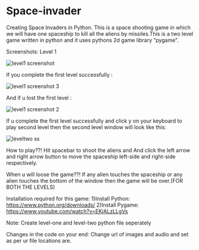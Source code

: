 # Space-invader
Creating  Space Invaders in Python.
This is a space shooting game in which we will have one spaceship to kill all the aliens by missiles.This is a two level game written in python and it uses pythons 2d game library “pygame”.

Screenshots:
Level 1

![level1 screenshot](https://user-images.githubusercontent.com/67695638/93024119-7cfc2e00-f611-11ea-9dbe-ee5b985d5d1f.png)

If you complete the first level successfully :

![level1 screenshot 3](https://user-images.githubusercontent.com/67695638/93024164-ff84ed80-f611-11ea-8747-f5460d4b0aef.png)

And if u lost the first level :

![level1 screenshot 2](https://user-images.githubusercontent.com/67695638/93024200-4377f280-f612-11ea-8dcc-1f1d074fdeab.png)


If u complete the first level successfully and click y on your keyboard to play second level then the second level window will look like this:

![leveltwo ss](https://user-images.githubusercontent.com/67695638/93251750-35f96e80-f7b2-11ea-8eb9-e8e35dce5035.png)

How to play??!
Hit spacebar to shoot the aliens and 
And click the left arrow and right arrow button to move the spaceship left-side and right-side respectively.

When u will loose the game??!
If any alien touches the spaceship or any alien touches the bottom of the window then the game will be over.(FOR BOTH THE LEVELS)

Installation required for this game:
1)Install Python:
https://www.python.org/downloads/
2)Install Pygame:
https://www.youtube.com/watch?v=EKjALzLLgVs

Note:
Create level-one and level-two python file seperately

Changes in the code on your end:
Change url of images and audio and set as per ur file locations are.


